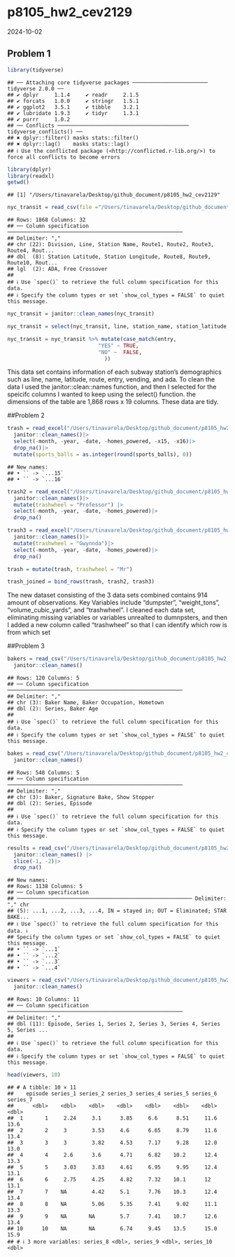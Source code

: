 p8105_hw2_cev2129
================
2024-10-02

## Problem 1

``` r
library(tidyverse)
```

    ## ── Attaching core tidyverse packages ──────────────────────── tidyverse 2.0.0 ──
    ## ✔ dplyr     1.1.4     ✔ readr     2.1.5
    ## ✔ forcats   1.0.0     ✔ stringr   1.5.1
    ## ✔ ggplot2   3.5.1     ✔ tibble    3.2.1
    ## ✔ lubridate 1.9.3     ✔ tidyr     1.3.1
    ## ✔ purrr     1.0.2     
    ## ── Conflicts ────────────────────────────────────────── tidyverse_conflicts() ──
    ## ✖ dplyr::filter() masks stats::filter()
    ## ✖ dplyr::lag()    masks stats::lag()
    ## ℹ Use the conflicted package (<http://conflicted.r-lib.org/>) to force all conflicts to become errors

``` r
library(dplyr)
library(readxl)
getwd()
```

    ## [1] "/Users/tinavarela/Desktop/github_document/p8105_hw2_cev2129"

``` r
nyc_transit = read_csv(file ="/Users/tinavarela/Desktop/github_document/p8105_hw2_cev2129/NYC_Transit_Subway_Entrance_And_Exit_Data.csv")
```

    ## Rows: 1868 Columns: 32
    ## ── Column specification ────────────────────────────────────────────────────────
    ## Delimiter: ","
    ## chr (22): Division, Line, Station Name, Route1, Route2, Route3, Route4, Rout...
    ## dbl  (8): Station Latitude, Station Longitude, Route8, Route9, Route10, Rout...
    ## lgl  (2): ADA, Free Crossover
    ## 
    ## ℹ Use `spec()` to retrieve the full column specification for this data.
    ## ℹ Specify the column types or set `show_col_types = FALSE` to quiet this message.

``` r
nyc_transit = janitor::clean_names(nyc_transit)

nyc_transit = select(nyc_transit, line, station_name, station_latitude, station_longitude, starts_with("route"), entry, vending, ada)

nyc_transit = nyc_transit %>% mutate(case_match(entry,
                             "YES" ~ TRUE,
                             "NO" ~  FALSE,                         
                               ))
```

This data set contains information of each subway station’s demographics
such as line, name, latitude, route, entry, vending, and ada. To clean
the data I used the janitor::clean::names function, and then I selected
for the speicifc columns I wanted to keep using the select() function.
the dimensions of the table are 1,868 rows x 19 columns. These data are
tidy.

\##Problem 2

``` r
trash = read_excel("/Users/tinavarela/Desktop/github_document/p8105_hw2_cev2129/Trash_Wheel_Collection_Data.xlsx",sheet = "Mr. Trash Wheel", na = c("NA", ".", "")) |> 
  janitor::clean_names()|>
  select(-month, -year, -date, -homes_powered, -x15, -x16)|>
  drop_na()|>
  mutate(sports_balls = as.integer(round(sports_balls), 0))
```

    ## New names:
    ## • `` -> `...15`
    ## • `` -> `...16`

``` r
trash2 = read_excel("/Users/tinavarela/Desktop/github_document/p8105_hw2_cev2129/Trash_Wheel_Collection_Data.xlsx",sheet = "Professor Trash Wheel", na = c("NA", ".", "")) |> 
  janitor::clean_names()|>
  mutate(trashwheel = "Professor") |>
  select(-month, -year, -date, -homes_powered)|>
  drop_na()

trash3 = read_excel("/Users/tinavarela/Desktop/github_document/p8105_hw2_cev2129/Trash_Wheel_Collection_Data.xlsx",sheet = "Gwynnda Trash Wheel", na = c("NA", ".", "")) |> 
  janitor::clean_names()|>
  mutate(trashwheel = "Gwynnda")|>
  select(-month, -year, -date, -homes_powered)|>
  drop_na() 

trash = mutate(trash, trashwheel = "Mr")
```

``` r
trash_joined = bind_rows(trash, trash2, trash3)
```

The new dataset consisting of the 3 data sets combined contains 914
amount of observations. Key Variables include “dumpster”, “weight_tons”,
“volume_cubic_yards”, and “trashwheel”. I cleaned each data set,
eliminating missing variables or variables unrealted to dumnpsters, and
then I added a new column called “trashwheel” so that I can identify
which row is from which set

\##Problem 3

``` r
bakers = read_csv("/Users/tinavarela/Desktop/github_document/p8105_hw2_cev2129/gbb_datasets/bakers.csv")|> 
  janitor::clean_names()
```

    ## Rows: 120 Columns: 5
    ## ── Column specification ────────────────────────────────────────────────────────
    ## Delimiter: ","
    ## chr (3): Baker Name, Baker Occupation, Hometown
    ## dbl (2): Series, Baker Age
    ## 
    ## ℹ Use `spec()` to retrieve the full column specification for this data.
    ## ℹ Specify the column types or set `show_col_types = FALSE` to quiet this message.

``` r
bakes = read_csv("/Users/tinavarela/Desktop/github_document/p8105_hw2_cev2129/gbb_datasets/bakes.csv") |>
  janitor::clean_names()
```

    ## Rows: 548 Columns: 5
    ## ── Column specification ────────────────────────────────────────────────────────
    ## Delimiter: ","
    ## chr (3): Baker, Signature Bake, Show Stopper
    ## dbl (2): Series, Episode
    ## 
    ## ℹ Use `spec()` to retrieve the full column specification for this data.
    ## ℹ Specify the column types or set `show_col_types = FALSE` to quiet this message.

``` r
results = read_csv("/Users/tinavarela/Desktop/github_document/p8105_hw2_cev2129/gbb_datasets/results.csv", na = c("NA", ".", "")) |>
  janitor::clean_names() |> 
  slice(-1, -2)|>
  drop_na() 
```

    ## New names:
    ## Rows: 1138 Columns: 5
    ## ── Column specification
    ## ──────────────────────────────────────────────────────── Delimiter: "," chr
    ## (5): ...1, ...2, ...3, ...4, IN = stayed in; OUT = Eliminated; STAR BAKE...
    ## ℹ Use `spec()` to retrieve the full column specification for this data. ℹ
    ## Specify the column types or set `show_col_types = FALSE` to quiet this message.
    ## • `` -> `...1`
    ## • `` -> `...2`
    ## • `` -> `...3`
    ## • `` -> `...4`

``` r
viewers = read_csv("/Users/tinavarela/Desktop/github_document/p8105_hw2_cev2129/gbb_datasets/viewers.csv") |>
  janitor::clean_names()
```

    ## Rows: 10 Columns: 11
    ## ── Column specification ────────────────────────────────────────────────────────
    ## Delimiter: ","
    ## dbl (11): Episode, Series 1, Series 2, Series 3, Series 4, Series 5, Series ...
    ## 
    ## ℹ Use `spec()` to retrieve the full column specification for this data.
    ## ℹ Specify the column types or set `show_col_types = FALSE` to quiet this message.

``` r
head(viewers, 10)
```

    ## # A tibble: 10 × 11
    ##    episode series_1 series_2 series_3 series_4 series_5 series_6 series_7
    ##      <dbl>    <dbl>    <dbl>    <dbl>    <dbl>    <dbl>    <dbl>    <dbl>
    ##  1       1     2.24     3.1      3.85     6.6      8.51     11.6     13.6
    ##  2       2     3        3.53     4.6      6.65     8.79     11.6     13.4
    ##  3       3     3        3.82     4.53     7.17     9.28     12.0     13.0
    ##  4       4     2.6      3.6      4.71     6.82    10.2      12.4     13.3
    ##  5       5     3.03     3.83     4.61     6.95     9.95     12.4     13.1
    ##  6       6     2.75     4.25     4.82     7.32    10.1      12       13.1
    ##  7       7    NA        4.42     5.1      7.76    10.3      12.4     13.4
    ##  8       8    NA        5.06     5.35     7.41     9.02     11.1     13.3
    ##  9       9    NA       NA        5.7      7.41    10.7      12.6     13.4
    ## 10      10    NA       NA        6.74     9.45    13.5      15.0     15.9
    ## # ℹ 3 more variables: series_8 <dbl>, series_9 <dbl>, series_10 <dbl>
